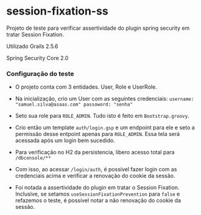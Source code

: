 # session-fixation-ss
Projeto de teste para verificar assertividade do plugin spring security em tratar Session Fixation. 

Utilizado Grails 2.5.6

Spring Security Core 2.0

### Configuração do teste

- O projeto conta com 3 entidades. User, Role e UserRole.

- Na inicialização, crio um User com as seguintes credenciais: `username: "samuel.silva@asaas.com" passoword: "senha"`
- Seto sua role para `ROLE_ADMIN`. Tudo isto é feito em `Bootstrap.groovy`.

- Crio então um template `auth/login.gsp` e um endpoint para ele e seto a permissão desse entpoint apenas para `ROLE_ADMIN`. Essa tela será acessada após um login bem sucedido. 

- Para verificação no H2 da persistencia, libero acesso total para `/dbconsole/**`

- Com isso, ao acessar `/login/auth`, é possível fazer login com as credenciais acima e verificar a renovação do cookie da sessão.

- Foi notada a assertividade do plugin em tratar o Session Fixation. Inclusive, se setamos `useSessionFixationPrevention` para `false` e refazemos o teste, é possível notar a não renovação do cookie da sessão.
